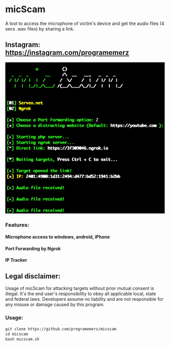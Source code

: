 # micScam

A tool to access the microphone of victim's device and get the audio files (4 secs .wav files) by sharing a link.

## Instagram: https://instagram.com/programemerz

![](image.png)

### Features:

#### Microphone access to windows, android, iPhone
#### Port Forwarding by Ngrok
#### IP Tracker

## Legal disclaimer:

Usage of micScam for attacking targets without prior mutual consent is illegal. It's the end user's responsibility to obey all applicable local, state and federal laws. Developers assume no liability and are not responsible for any misuse or damage caused by this program. 

### Usage:
```
git clone https://github.com/programemers/micscam
cd micscam
bash micscam.sh
```
